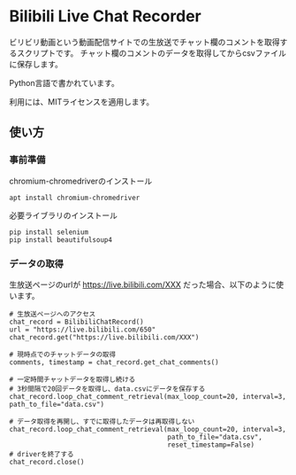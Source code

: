 # Bilibili Live Chat Recorder
ビリビリ動画という動画配信サイトでの生放送でチャット欄のコメントを取得するスクリプトです。
チャット欄のコメントのデータを取得してからcsvファイルに保存します。

Python言語で書かれています。

利用には、MITライセンスを適用します。

## 使い方
### 事前準備
chromium-chromedriverのインストール

    apt install chromium-chromedriver


必要ライブラリのインストール

    pip install selenium
    pip install beautifulsoup4

### データの取得
生放送ページのurlが https://live.bilibili.com/XXX だった場合、以下のように使います。

    # 生放送ページへのアクセス
    chat_record = BilibiliChatRecord()
    url = "https://live.bilibili.com/650"
    chat_record.get("https://live.bilibili.com/XXX")

    # 現時点でのチャットデータの取得
    comments, timestamp = chat_record.get_chat_comments()

    # 一定時間チャットデータを取得し続ける
    # 3秒間隔で20回データを取得し、data.csvにデータを保存する
    chat_record.loop_chat_comment_retrieval(max_loop_count=20, interval=3, path_to_file="data.csv")

    # データ取得を再開し、すでに取得したデータは再取得しない
    chat_record.loop_chat_comment_retrieval(max_loop_count=20, interval=3,
                                            path_to_file="data.csv",
                                            reset_timestamp=False)
    # driverを終了する
    chat_record.close()
